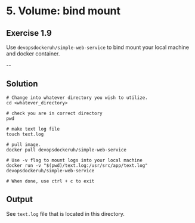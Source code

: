 # 5. Volume: bind mount

## Exercise 1.9

Use `devopsdockeruh/simple-web-service` to bind mount your local machine and docker container.

--

## Solution

```docker
# Change into whatever directory you wish to utilize.
cd <whatever_directory>

# check you are in correct directory
pwd

# make text log file
touch text.log

# pull image.
docker pull devopsdockeruh/simple-web-service

# Use -v flag to mount logs into your local machine
docker run -v "$(pwd)/text.log:/usr/src/app/text.log" devopsdockeruh/simple-web-service

# When done, use ctrl + c to exit
```

## Output

See `text.log` file that is located in this directory.
